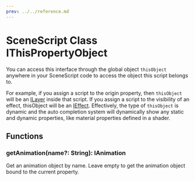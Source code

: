 ```yaml
---
prev: ../../reference.md
---
```


# SceneScript Class IThisPropertyObject 

You can access this interface through the global object `thisObject` anywhere in your SceneScript code to access the object this script belongs to.

For example, if you assign a script to the origin property, then `thisObject` will be an [ILayer](/scene/scenescript/reference/class/ILayer) inside that script. If you assign a script to the visibility of an effect, thisObject will be an [IEffect](/scene/scenescript/reference/class/IEffect). Effectively, the type of `thisObject` is dynamic and the auto completion system will dynamically show any static and dynamic properties, like material properties defined in a shader. 

## Functions

### getAnimation(name?: String): IAnimation

Get an animation object by name. Leave empty to get the animation object bound to the current property.
